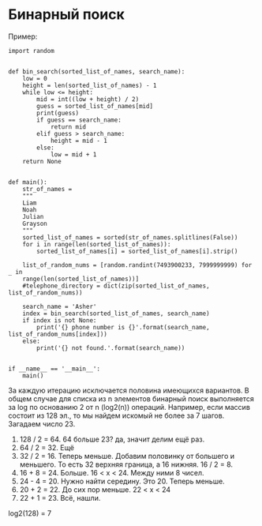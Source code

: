 # Бинарный поиск

Пример:
```
import random  
  
  
def bin_search(sorted_list_of_names, search_name):  
    low = 0  
	height = len(sorted_list_of_names) - 1  
 	while low <= height:  
        mid = int((low + height) / 2)  
        guess = sorted_list_of_names[mid]  
        print(guess)  
        if guess == search_name:  
            return mid  
        elif guess > search_name:  
            height = mid - 1  
 		else:  
            low = mid + 1  
 	return None  
  
  
def main():  
    str_of_names = 
	"""    
    Liam  
 	Noah
	Julian
	Grayson
	"""  
 	sorted_list_of_names = sorted(str_of_names.splitlines(False))  
    for i in range(len(sorted_list_of_names)):  
        sorted_list_of_names[i] = sorted_list_of_names[i].strip()  
  
    list_of_random_nums = [random.randint(7493900233, 7999999999) for _ in
	range(len(sorted_list_of_names))]  
    #telephone_directory = dict(zip(sorted_list_of_names, list_of_random_nums))  
  
 	search_name = 'Asher'  
 	index = bin_search(sorted_list_of_names, search_name)  
    if index is not None:  
        print('{} phone number is {}'.format(search_name, list_of_random_nums[index]))  
    else:  
        print('{} not found.'.format(search_name))  
  
  
if __name__ == '__main__':  
    main()
```

За каждую итерацию исключается половина имеющихся вариантов. В общем случае для списка из n элементов бинарный поиск выполняется за log по основанию 2 от n (log2(n)) операций.
Например, если массив состоит из 128 эл., то мы найдем искомый не более за 7 шагов.
Загадаем число 23.
1. 128 / 2 = 64. 64 больше 23? да, значит делим ещё раз.
2. 64 / 2 = 32. Ещё
3. 32 / 2 = 16. Теперь меньше. Добавим половинку от большего и меньшего. То есть 32 верхняя граница, а 16 нижняя. 16 / 2 = 8.
4. 16 + 8 = 24. Больше. 16 < x < 24. Между ними 8 чисел.
5.  24 - 4 = 20.  Нужно найти середину. Это 20. Теперь меньше.
6.  20 + 2 = 22. До сих пор меньше. 22 < x < 24
7.  22 + 1 = 23. Всё, нашли.

log2(128) = 7
